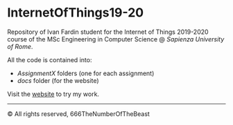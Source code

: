 # InternetOfThings19-20
Repository of Ivan Fardin student for the Internet of Things 2019-2020 course of the MSc Engineering in Computer Science @ *Sapienza University of Rome*.

All the code is contained into:
 - *AssignmentX* folders (one for each assignment)
 - *docs* folder (for the website)

Visit the [website](https://666thenumberofthebeast.github.io/InternetOfThings19-20/) to try my work.

***
© All rights reserved, 666TheNumberOfTheBeast
